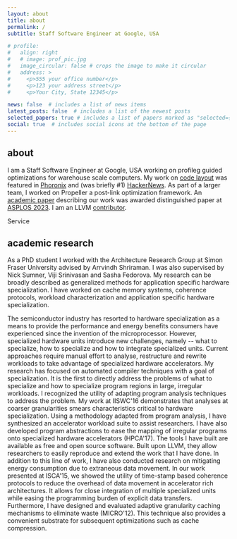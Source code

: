 ```yaml
---
layout: about
title: about
permalink: /
subtitle: Staff Software Engineer at Google, USA

# profile:
#   align: right
#   # image: prof_pic.jpg
#   image_circular: false # crops the image to make it circular
#   address: >
#     <p>555 your office number</p>
#     <p>123 your address street</p>
#     <p>Your City, State 12345</p>

news: false  # includes a list of news items
latest_posts: false  # includes a list of the newest posts
selected_papers: true # includes a list of papers marked as "selected={true}"
social: true  # includes social icons at the bottom of the page
---
```

## about
I am a Staff Software Engineer at Google, USA working on profileg guided optimizations for warehouse scale computers. My work on [code layout](https://groups.google.com/g/llvm-dev/c/RUegaMg-iqc/m/wFAVxa6fCgAJ) was featured in [Phoronix](https://www.phoronix.com/news/Machine-Function-Splitter) and (was briefly #1) [HackerNews](https://news.ycombinator.com/item?id=24437459). As part of a larger team, I worked on Propeller a post-link optimization framework. An [academic paper](https://research.google/pubs/pub52144/) describing our work was awarded distinguished paper at [ASPLOS 2023](https://asplos-conference.org/2023/#:~:text=Propeller%3A%20A%20Profile%20Guided%2C%20Relinking%20Optimizer%20for%20Warehouse%20Scale%20Applications).
I am an LLVM [contributor](https://github.com/llvm/llvm-project/commits?author=snehasish).

Service

## academic research
As a PhD student I worked with the Architecture Research Group at Simon Fraser University advised by Arrvindh Shriraman. I was also supervised by Nick Sumner, Viji Srinivasan and Sasha Fedorova. My research can be broadly described as generalized methods for application specific hardware specialization. I have worked on cache memory systems, coherence protocols, workload characterization and application specific hardware specialization.

The semiconductor industry has resorted to hardware specialization as a means to provide the performance and energy benefits consumers have experienced since the invention of the microprocessor. However, specialized hardware units introduce new challenges, namely -- what to specialize, how to specialize and how to integrate specialized units. Current approaches require manual effort to analyse, restructure and rewrite workloads to take advantage of specialized hardware accelerators. My research has focused on automated compiler techniques with a goal of specialization. It is the first to directly address the problems of what to specialize and how to specialize program regions in large, irregular workloads. I recognized the utility of adapting program analysis techniques to address the problem. My work at IISWC'16 demonstrates that analyses at coarser granularities smears characteristics critical to hardware specialization. Using a methodology adapted from program analysis, I have synthesized an accelerator workload suite to assist researchers. I have also developed program abstractions to ease the mapping of irregular programs onto specialized hardware accelerators (HPCA'17). The tools I have built are available as free and open source software. Built upon LLVM, they allow researchers to easily reproduce and extend the work that I have done. In addition to this line of work, I have also conducted research on mitigating energy consumption due to extraneous data movement. In our work presented at ISCA'15, we showed the utility of time-stamp based coherence protocols to reduce the overhead of data movement in accelerator rich architectures. It allows for close integration of multiple specialized units while easing the programming burden of explicit data transfers. Furthermore, I have designed and evaluated adaptive granularity caching mechanisms to eliminate waste (MICRO'12). This technique also provides a convenient substrate for subsequent optimizations such as cache compression.